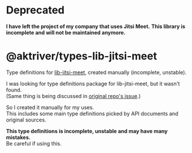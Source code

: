 # Deprecated

**I have left the project of my company that uses Jitsi Meet.**
**This library is incomplete and will not be maintained anymore.**

# @aktriver/types-lib-jitsi-meet

Type definitions for [lib-jitsi-meet](https://github.com/jitsi/lib-jitsi-meet), created manually (incomplete, unstable).

I was looking for type definitions package for lib-jitsi-meet, but it wasn't found.<br>
(Same thing is being discussed in [original repo's issue](https://github.com/jitsi/lib-jitsi-meet/issues/1025).)

So I created it manually for my uses.<br>
This includes some main type definitions picked by API documents and original sources.

**This type definitions is incomplete, unstable and may have many mistakes.**<br>
Be careful if using this.
